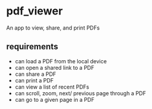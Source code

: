 # pdf_viewer

An app to view, share, and print PDFs

## requirements
* can load a PDF from the local device
* can open a shared link to a PDF
* can share a PDF
* can print a PDF
* can view a list of recent PDFs
* can scroll, zoom, next/ previous page through a PDF
* can go to a given page in a PDF

